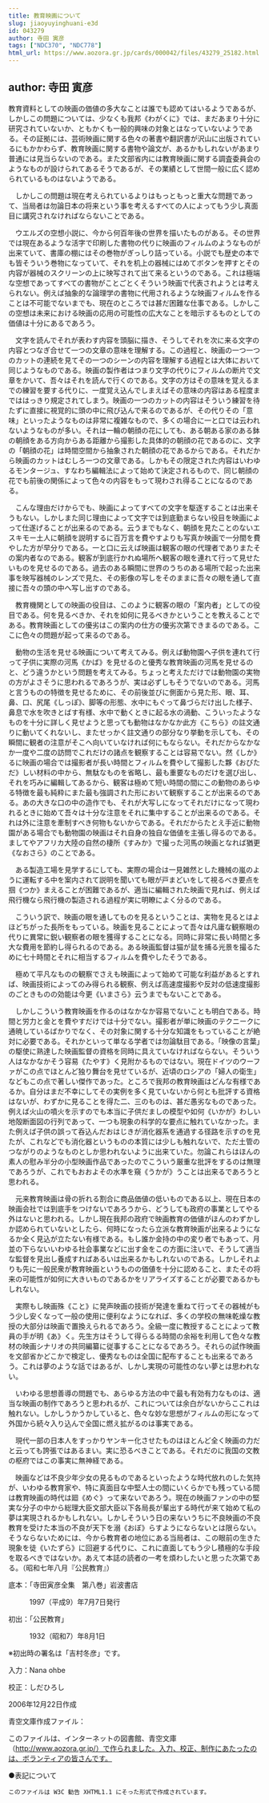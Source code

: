 ```yaml
---
title: 教育映画について
slug: jiaoyuyinghuani-e3d
id: 043279
author: 寺田 寅彦
tags: ["NDC370", "NDC778"]
html_url: https://www.aozora.gr.jp/cards/000042/files/43279_25182.html
---
```


## author: 寺田 寅彦

教育資料としての映画の価値の多大なことは誰でも認めてはいるようであるが、しかしこの問題については、少なくも我邦《わがくに》では、まだあまり十分に研究されていないか、ともかくも一般的興味の対象とはなっていないようである。その証拠には、芸術映画に関する色々の著書や翻訳書が沢山に出版されているにもかかわらず、教育映画に関する書物や論文が、あるかもしれないがあまり普通には見当らないのである。また文部省内には教育映画に関する調査委員会のようなものが設けられてあるそうであるが、その業績として世間一般に広く認められているものはないようである。

　しかしこの問題は現在考えられているよりはもっともっと重大な問題であって、当局者は勿論日本の将来という事を考えるすべての人によってもう少し真面目に講究されなければならないことである。

　ウエルズの空想小説に、今から何百年後の世界を描いたものがある。その世界では現在あるような活字で印刷した書物の代りに映画のフィルムのようなものが出来ていて、書庫の棚にはその巻物がぎっしり詰っている。小説でも歴史の本でも皆そういう巻物になっていて、それを机上の器械にはめてボタンを押すとその内容が器械のスクリーンの上に映写されて出て来るというのである。これは極端な空想であってすべての書物がことごとくそういう映画で代表されようとは考えられない。例えば抽象的な論理学の書物に代用されるような映画フィルムを作ることは不可能でないまでも、現在のところでは甚だ困難な仕事である。しかしこの空想は未来における映画の応用の可能性の広大なことを暗示するものとしての価値は十分にあるであろう。

　文字を読んでそれが表わす内容を頭脳に描き、そうしてそれを次に来る文字の内容とつなぎ合せて一つの文章の意味を理解する。この過程と、映画の一つ一つのカットの連続を見てその一つのシーンの内容を理解する過程とは大体において同じようなものである。映画の製作者はつまり文字の代りにフィルムの断片で文章をかいて、吾々はそれを読んで行くのである。文字の方はその意味を覚えるまでの練習を要する代りに、一度覚え込んでしまえばその意味の内容はある程度までははっきり規定されてしまう。映画の一つのカットの内容はそういう練習を待たずに直接に視覚的に頭の中に飛び込んで来るのであるが、その代りその「意味」といったようなものは非常に複雑なもので、多くの場合に一と口では云われないようなものが多い。それは一輪の朝顔の花にしても、ある朝ある家のある鉢の朝顔をある方向からある距離から撮影した具体的の朝顔の花であるのに、文字の「朝顔の花」は時間空間から抽象された朝顔の花であるからである。それだから映画のカットはむしろ一つの文章である。しかもその限定された内容はいわゆるモンタージュ、すなわち編輯法によって始めて決定されるもので、同じ朝顔の花でも前後の関係によって色々の内容をもって現わされ得ることになるのである。

　こんな理由だけからでも、映画によってすべての文字を駆逐することは出来そうもない。しかしまた同じ理由によって文字では到底勤まらない役目を映画によって仕遂げることが出来るのである。云うまでもなく、朝顔を見たことのないエスキモー土人に朝顔を説明するに百万言を費やすよりも写真か映画で一分間を費やした方が早分りである。一と口に云えば映画は観客の眼の代理者でありまたその案内者なのである。観客が到底行かれぬ場所へ観客の眼を連れて行って見せたいものを見せるのである。過去のある瞬間に世界のうちのある場所で起った出来事を映写器械のレンズで見た、その影像の写しをそのままに吾々の眼を通して直接に吾々の頭の中へ写し出すのである。

　教育機関としての映画の役目は、このように観客の眼の「案内者」としての役目である。何を見るべきか、それを如何に見るべきかということを教えることである。教育映画としての優劣はこの案内の仕方の優劣次第できまるのである。ここに色々の問題が起って来るのである。

　動物の生活を見せる映画について考えてみる。例えば動物園へ子供を連れて行って子供に実際の河馬《かば》を見せるのと優秀な教育映画の河馬を見せるのと、どう違うかという問題を考えてみる。ちょっと考えただけでは動物園の実物の方がよさそうに思われるであろうが、実は必ずしもそうでないのである。河馬と言うものの特徴を見せるために、その前後並びに側面から見た形、眼、耳、鼻、口、尻尾《しっぽ》、脚等の形態、水中にもぐって鼻づらだけ出した様子、鼻息で水を吹きとばす有様、水中で動くときに起る水の渦動、こういったようなものを十分に詳しく見せようと思っても動物はなかなか此方《こちら》の註文通りに動いてくれないし、またせっかく註文通りの部分なり挙動を示しても、その瞬間に観者の注意がそこへ向いていなければ何にもならない。それだからなかなか一度や二度の訪問でこれだけの諸点を観察することは容易でない。然《しか》るに映画の場合では撮影者が長い時間とフィルムを費やして撮影した夥《おびただ》しい材料の中から、無駄なものを省略し、最も重要なものだけを選び出し、それを巧みに編輯してあるから、観客は極めて短い時間の間にこの動物のあらゆる特徴を最も純粋にまた最も強調された形において観察することが出来るのである。あの大きな口の中の造作でも、それが大写しになってそれだけになって現われるときに始めて吾々は十分な注意をそれに集中することが出来るのである。それは外に注意を牽制すべき何物もないからである。それだからたとえ手近に動物園がある場合でも動物園の映画はそれ自身の独自な価値を主張し得るのである。ましてやアフリカ大陸の自然の棲所《すみか》で撮った河馬の映画となれば猶更《なおさら》のことである。

　ある製造工場を見学するにしても、実際の場合は一見雑然とした機械の嵐のように運転する中を案内されて説明を聞いても眼が戸まどいをして視るべき要点を掴《つか》まえることが困難であるが、適当に編輯された映画で見れば、例えば飛行機なら飛行機の製造される過程が実に明瞭によく分るのである。

　こういう訳で、映画の眼を通してものを見るということは、実物を見るとはよほどちがった長所をもっている。映画を見ることによって吾々は凡庸な観察眼の代りに異常に鋭い観察者の眼を獲得することになる。同時に非常に長い時間と多大な費用を節約し得られるのである。ある映画監督は猫が鼠を捕る光景を撮るために七十時間とそれに相当するフィルムを費やしたそうである。

　極めて平凡なものの観察でさえも映画によって始めて可能な利益があるとすれば、映画技術によってのみ得られる観察、例えば高速度撮影や反対の低速度撮影のごときものの効能は今更《いまさら》云うまでもないことである。

　しかしこういう教育映画を作るのはなかなか容易でないことも明白である。時間と労力と金とを費やすだけでは十分でない。撮影者が単に映画のテクニークに通暁しているばかりでなく、その対象に関する十分な知識をもっていることが絶対に必要である。それかといって単なる学者では勿論駄目である。「映像の言葉」の駆使に熟達した映画監督の資格を同時に具えていなければならない。そういう人はなかなかそう容易《たやす》く見附かるものではない。現在ドイツのウーファがこの点でほとんど独り舞台を見せているが、近頃のロシアの「婦人の衛生」などもこの点で著しい傑作であった。ところで我邦の教育映画はどんな有様であるか。自分はまだ不幸にしてその実例を多く見ていないから何とも批評する資格はないが、わずかに見ることを得た二、三のものは、甚だ愚劣なものであった。例えば火山の噴火を示すのでも本当に子供だましの模型や如何《いかが》わしい地殻断面図の行列であって、一つも現象の科学的な要点に触れていなかった。また例えば子供の誤って呑込んだおはじきが消化器系を通過する径路を示すのを見たが、これなどでも消化器というものの本質には少しも触れないで、ただ土管のつながりのようなものとしか思われないように出来ていた。勿論これらはほんの素人の慰み半分の小型映画作品であったのでこういう厳重な批評をするのは無理であろうが、これでもおおよその水準を窺《うかが》うことは出来るであろうと思われる。

　元来教育映画は骨の折れる割合に商品価値の低いものである以上、現在日本の映画会社では到底手をつけないであろうから、どうしても政府の事業としてやる外はないと思われる。しかし現在我邦の政府で映画教育の価値がほんのわずかしか認められていないとしたら、何時になったら立派な教育映画が出来るようになるか全く見込が立たない有様である。もし誰か金持の中の変り者でもあって、月並の下らないいわゆる社会事業などに出す金をこの方面に注いで、そうして適当な監督を見出し養成すればあるいは出来るかもしれないのである。しかしそれよりも先に一般民衆が教育映画というものの価値を十分に認めること、またその将来の可能性が如何に大きいものであるかをリアライズすることが必要であるかもしれない。

　実際もし映画殊《こと》に発声映画の技術が発達を重ねて行ってその器械がもう少し安くなって一般の使用に便利なようになれば、多くの学校の無味乾燥な教授の大部分は映画で置換えられるであろう。全級一度に教授することによって教員の手が明《あ》く。先生方はそうして得らるる時間の余裕を利用して色々な教材の映画シナリオの共同編纂に従事することになるであろう。それらの試作映画を文部省かどこかで検定し、優秀なものは全国に配布することも出来るであろう。これは夢のような話ではあるが、しかし実現の可能性のない夢とは思われない。

　いわゆる思想善導の問題でも、あらゆる方法の中で最も有効有力なものは、適当な映画の制作であろうと思われるが、これについては余白がないからここれは触れない。しかしうかうかしていると、色々な妙な思想がフィルムの形になって外国から続々入り込んで全国に燃え拡がるのは事実である。

　現代一部の日本人をすっかりヤンキー化させたものはほとんど全く映画の力だと云っても誇張ではあるまい。実に恐るべきことである。それだのに我国の文教の枢府ではこの事実に無神経である。

　映画などは不良少年少女の見るものであるといったような時代放れのした気持が、いわゆる教育家や、特に真面目な中堅人士の間にいくらかでも残っている間は教育映画の時代は廻《めぐ》って来ないであろう。現在の映画ファンの中の堅実な分子の中から総理大臣文部大臣以下各局長が輩出する時代が来て始めて私の夢は実現されるかもしれない。しかしそういう日の来ないうちに不良映画の不良教育を受けた本当の不良が天下を溺《おぼ》らすようにならないとは限らない。そうならないためには、今から教育者の地位にある当局者は、この眼前の生きた現象を徒《いたずら》に回避する代りに、これに直面してもう少し積極的な手段を取るべきではないか。あえて本誌の読者の一考を煩わしたいと思った次第である。（昭和七年八月『公民教育』）













底本：「寺田寅彦全集　第八巻」岩波書店


　　　1997（平成9）年7月7日発行

初出：「公民教育」

　　　1932（昭和7）年8月1日

※初出時の署名は「吉村冬彦」です。

入力：Nana ohbe

校正：しだひろし

2006年12月22日作成

青空文庫作成ファイル：

このファイルは、インターネットの図書館、青空文庫（http://www.aozora.gr.jp/）で作られました。入力、校正、制作にあたったのは、ボランティアの皆さんです。











●表記について


	このファイルは W3C 勧告 XHTML1.1 にそった形式で作成されています。